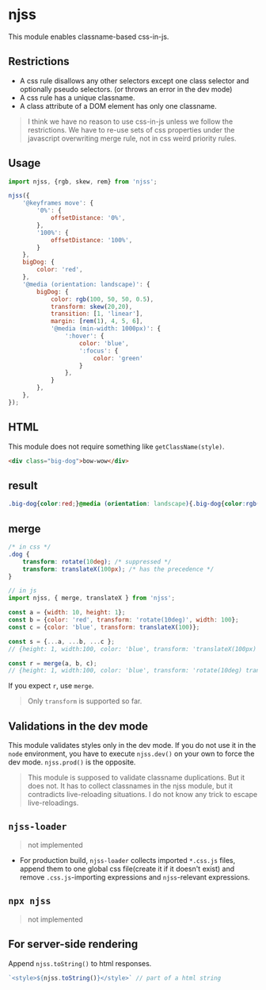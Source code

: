# njss
This module enables classname-based css-in-js.

## Restrictions
- A css rule disallows any other selectors except one class selector and optionally pseudo selectors. (or throws an error in the dev mode)
- A css rule has a unique classname.
- A class attribute of a DOM element has only one classname.

> I think we have no reason to use css-in-js unless we follow the restrictions. We have to re-use sets of css properties under the javascript overwriting merge rule, not in css weird priority rules.

## Usage
```js
import njss, {rgb, skew, rem} from 'njss';

njss({
    '@keyframes move': {
        '0%': {
            offsetDistance: '0%',
        },
        '100%': {
            offsetDistance: '100%',
        }
    },
    bigDog: {
        color: 'red',
    },
    '@media (orientation: landscape)': {
        bigDog: {
            color: rgb(100, 50, 50, 0.5),
            transform: skew(20,20),
            transition: [1, 'linear'],
            margin: [rem(1), 4, 5, 6],
            '@media (min-width: 1000px)': {
                ':hover': {
                    color: 'blue',
                    ':focus': {
                        color: 'green'
                    }
                },
            }
        },
    },
});
```

## HTML
This module does not require something like `getClassName(style)`.
```html
<div class="big-dog">bow-wow</div>
```

## result
```css
.big-dog{color:red;}@media (orientation: landscape){.big-dog{color:rgb(100, 50, 50, 0.5);transform:skew(20deg, 20deg);transition:1s linear;margin:1rem 4px 5px 6px;}@media (min-width: 1000px){.big-dog:hover{color:blue;}.big-dog:hover:focus{color:green;}}}@keyframes move{0%{offset-distance:0%;}100%{offset-distance:100%;}}
```

## merge
```css
/* in css */
.dog {
    transform: rotate(10deg); /* suppressed */
    transform: translateX(100px); /* has the precedence */
}
```
```js
// in js
import njss, { merge, translateX } from 'njss';

const a = {width: 10, height: 1};
const b = {color: 'red', transform: 'rotate(10deg)', width: 100};
const c = {color: 'blue', transform: translateX(100)};

const s = {...a, ...b, ...c }; 
// {height: 1, width:100, color: 'blue', transform: 'translateX(100px)'};

const r = merge(a, b, c); 
// {height: 1, width:100, color: 'blue', transform: 'rotate(10deg) translateX(100px)'};
```
If you expect `r`, use `merge`.
> Only `transform` is supported so far. 

## Validations in the dev mode
This module validates styles only in the dev mode. If you do not use it in the `node` environment, you have to execute `njss.dev()` on your own to force the dev mode. `njss.prod()` is the opposite.
> This module is supposed to validate classname duplications. But it does not. It has to collect classnames in the njss module, but it contradicts live-reloading situations. I do not know any trick to escape live-reloadings.

## `njss-loader`
> not implemented
- For production build, `njss-loader` collects imported `*.css.js` files, append them to one global css file(create it if it doesn't exist) and remove `.css.js`-importing expressions and `njss`-relevant expressions.

## `npx njss`
> not implemented

## For server-side rendering
Append `njss.toString()` to html responses.
```js
`<style>${njss.toString()}</style>` // part of a html string
```




